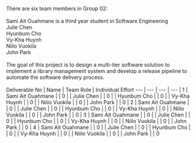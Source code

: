 There are six team members in Group 02: <br />
<br />
Sami Ait Ouahmane is a third year student in Software Engineering <br />
Julie Chen <br />
Hyunbum Cho <br />
Vy-Kha Huynh <br />
Niilo Vuokila <br />
John Park <br />
<br />
The goal of this project is to design a multi-tier software solution to implement a library management system and develop a release pipeline to automate the software delivery process. <br />
<br />
Deliverable No | Name | Team Role | Individual Effort
--- | --- | --- | ---
| 1 | Sami Ait Ouahmane |  | 0
| | Julie Chen |  | 0
| | Hyunbum Cho |  | 0
| | Vy-Kha Huynh |  | 0
| | Niilo Vuokila |  | 0
| | John Park |  | 0
| 2 | Sami Ait Ouahmane |  | 0
| | Julie Chen |  | 0
| | Hyunbum Cho |  | 0
| | Vy-Kha Huynh |  | 0
| | Niilo Vuokila |  | 0
| | John Park |  | 0
| 3 | Sami Ait Ouahmane |  | 0
| | Julie Chen |  | 0
| | Hyunbum Cho |  | 0
| | Vy-Kha Huynh |  | 0
| | Niilo Vuokila |  | 0
| | John Park |  | 0
| 4 | Sami Ait Ouahmane |  | 0
| | Julie Chen |  | 0
| | Hyunbum Cho |  | 0
| | Vy-Kha Huynh |  | 0
| | Niilo Vuokila |  | 0
| | John Park |  | 0
 
 
 

